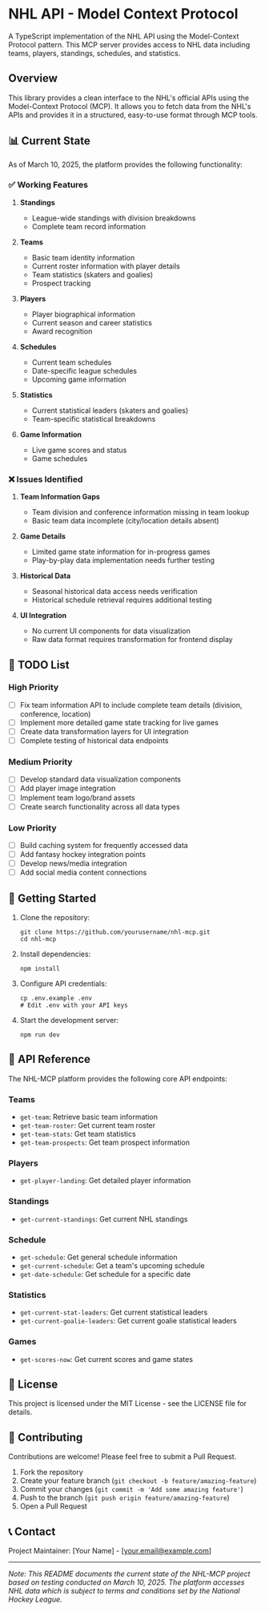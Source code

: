 # NHL API - Model Context Protocol

A TypeScript implementation of the NHL API using the Model-Context Protocol pattern. This MCP server provides access to NHL data including teams, players, standings, schedules, and statistics.

## Overview

This library provides a clean interface to the NHL's official APIs using the Model-Context Protocol (MCP). It allows you to fetch data from the NHL's APIs and provides it in a structured, easy-to-use format through MCP tools.

## 📊 Current State

As of March 10, 2025, the platform provides the following functionality:

### ✅ Working Features

1. **Standings**
   - League-wide standings with division breakdowns
   - Complete team record information

2. **Teams**
   - Basic team identity information 
   - Current roster information with player details
   - Team statistics (skaters and goalies)
   - Prospect tracking

3. **Players**
   - Player biographical information
   - Current season and career statistics
   - Award recognition

4. **Schedules**
   - Current team schedules
   - Date-specific league schedules
   - Upcoming game information

5. **Statistics**
   - Current statistical leaders (skaters and goalies)
   - Team-specific statistical breakdowns

6. **Game Information**
   - Live game scores and status
   - Game schedules

### ❌ Issues Identified

1. **Team Information Gaps**
   - Team division and conference information missing in team lookup
   - Basic team data incomplete (city/location details absent)

2. **Game Details**
   - Limited game state information for in-progress games
   - Play-by-play data implementation needs further testing

3. **Historical Data**
   - Seasonal historical data access needs verification
   - Historical schedule retrieval requires additional testing

4. **UI Integration**
   - No current UI components for data visualization
   - Raw data format requires transformation for frontend display

## 📝 TODO List

### High Priority

- [ ] Fix team information API to include complete team details (division, conference, location)
- [ ] Implement more detailed game state tracking for live games
- [ ] Create data transformation layers for UI integration
- [ ] Complete testing of historical data endpoints

### Medium Priority

- [ ] Develop standard data visualization components
- [ ] Add player image integration
- [ ] Implement team logo/brand assets
- [ ] Create search functionality across all data types

### Low Priority

- [ ] Build caching system for frequently accessed data
- [ ] Add fantasy hockey integration points
- [ ] Develop news/media integration
- [ ] Add social media content connections

## 🚀 Getting Started

1. Clone the repository:
   ```
   git clone https://github.com/yourusername/nhl-mcp.git
   cd nhl-mcp
   ```

2. Install dependencies:
   ```
   npm install
   ```

3. Configure API credentials:
   ```
   cp .env.example .env
   # Edit .env with your API keys
   ```

4. Start the development server:
   ```
   npm run dev
   ```

## 🔧 API Reference

The NHL-MCP platform provides the following core API endpoints:

### Teams
- `get-team`: Retrieve basic team information
- `get-team-roster`: Get current team roster
- `get-team-stats`: Get team statistics
- `get-team-prospects`: Get team prospect information

### Players
- `get-player-landing`: Get detailed player information

### Standings
- `get-current-standings`: Get current NHL standings

### Schedule
- `get-schedule`: Get general schedule information
- `get-current-schedule`: Get a team's upcoming schedule
- `get-date-schedule`: Get schedule for a specific date

### Statistics
- `get-current-stat-leaders`: Get current statistical leaders
- `get-current-goalie-leaders`: Get current goalie statistical leaders

### Games
- `get-scores-now`: Get current scores and game states

## 📄 License

This project is licensed under the MIT License - see the LICENSE file for details.

## 🤝 Contributing

Contributions are welcome! Please feel free to submit a Pull Request.

1. Fork the repository
2. Create your feature branch (`git checkout -b feature/amazing-feature`)
3. Commit your changes (`git commit -m 'Add some amazing feature'`)
4. Push to the branch (`git push origin feature/amazing-feature`)
5. Open a Pull Request

## 📞 Contact

Project Maintainer: [Your Name] - [your.email@example.com]

---

*Note: This README documents the current state of the NHL-MCP project based on testing conducted on March 10, 2025. The platform accesses NHL data which is subject to terms and conditions set by the National Hockey League.*